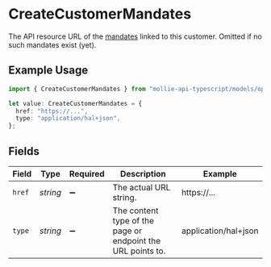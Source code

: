 # CreateCustomerMandates

The API resource URL of the [mandates](list-mandates) linked to this customer. Omitted if no such mandates exist (yet).

## Example Usage

```typescript
import { CreateCustomerMandates } from "mollie-api-typescript/models/operations";

let value: CreateCustomerMandates = {
  href: "https://...",
  type: "application/hal+json",
};
```

## Fields

| Field                                                       | Type                                                        | Required                                                    | Description                                                 | Example                                                     |
| ----------------------------------------------------------- | ----------------------------------------------------------- | ----------------------------------------------------------- | ----------------------------------------------------------- | ----------------------------------------------------------- |
| `href`                                                      | *string*                                                    | :heavy_minus_sign:                                          | The actual URL string.                                      | https://...                                                 |
| `type`                                                      | *string*                                                    | :heavy_minus_sign:                                          | The content type of the page or endpoint the URL points to. | application/hal+json                                        |